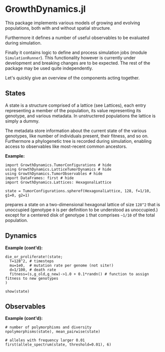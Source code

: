 # GrowthDynamics.jl

This package implements various models of growing and evolving populations, both with and without spatial structure.

Furthermore it defines a number of useful observables to be evaluated during simulation.

Finally it contains logic to define and process simulation jobs (module `SimulationRunner`). This functionality however is currently under development and breaking changes are to be expected. The rest of the package may be used quite independently.

Let's quickly give an overview of the components acting together.

## States

A state is a structure comprised of a lattice (see Lattices), each entry representing a member of the population, its value representing its genotype, and various metadata. In unstructered populations the lattice is simply a dummy.

The metadata store information about the current state of the various genotypes, like number of individuals present, their fitness, and so on. Furthermore a phylogenetic tree is recorded during simulation, enabling access to observables like most-recent common ancestors.

__Example:__

```@example 1
import GrowthDynamics.TumorConfigurations # hide
using GrowthDynamics.LatticeTumorDynamics # hide
using GrowthDynamics.TumorObservables # hide
import DataFrames: first # hide
import GrowthDynamics.Lattices: HexagonalLattice

state = TumorConfigurations.spheref(HexagonalLattice, 128, f=1/10, g1=0, g2=1)
```

prepares a state on a two-dimensional hexagonal lattice of size `128^2` that is unoccupied (genotype `0` is per definition to be understood as unoccupied.) except for a centered disk of genotype `1` that comprises `~1/10` of the total population.

## Dynamics

__Example (cont'd):__

```@example 1
die_or_proliferate!(state;
  T=128^2, # timesteps
  mu=1e0,  # mutation rate per genome (not site!)
  d=1/100, # death rate
  fitness=(s,g_old,g_new)->1.0 + 0.1*randn() # function to assign fitness to new genotypes
)

show(state)
```

## Observables

__Example (cont'd):__

```@example 1
# number of polymorphisms and diversity
npolymorphisms(state), mean_pairwise(state)
```

```@example 1
# alleles with frequency larger 0.01
first(allele_spectrum(state, threshold=0.01), 6)
```
